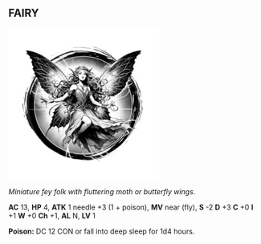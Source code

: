 ## FAIRY

![](images/fairy.webp)

_Miniature fey folk with fluttering moth or butterfly wings._

**AC** 13, **HP** 4, **ATK** 1 needle +3 (1 + poison), **MV** near (fly), **S** -2 **D** +3 **C** +0 **I** +1 **W** +0 **Ch** +1, **AL** N, **LV** 1

**Poison:** DC 12 CON or fall into deep sleep for 1d4 hours.

